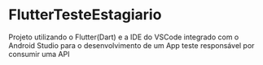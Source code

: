 # FlutterTesteEstagiario
Projeto utilizando o Flutter(Dart) e a IDE do VSCode integrado com o Android Studio para o desenvolvimento de um App teste responsável por consumir uma API

